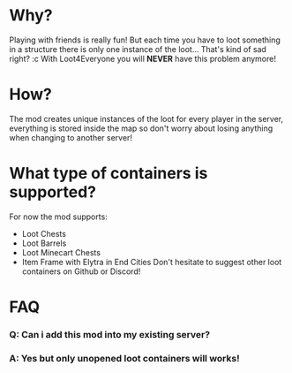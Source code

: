 # Why?
Playing with friends is really fun! But each time you have to loot something in a structure there is only one instance of the loot... That's kind of sad right? :c
With Loot4Everyone you will **NEVER** have this problem anymore!
# How?
The mod creates unique instances of the loot for every player in the server, everything is stored inside the map so don't worry about losing anything when changing to another server!
# What type of containers is supported?
For now the mod supports:
- Loot Chests
- Loot Barrels
- Loot Minecart Chests
- Item Frame with Elytra in End Cities
Don't hesitate to suggest other loot containers on Github or Discord!
# FAQ
### Q: Can i add this mod into my existing server?
### A: Yes but only unopened loot containers will works!
